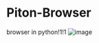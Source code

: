 # Piton-Browser
browser in python!1!1
![image](https://github.com/user-attachments/assets/7135449f-6047-4f5f-910a-4d17b6611a8b)
